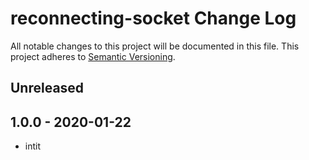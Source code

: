 # reconnecting-socket Change Log
All notable changes to this project will be documented in this file.
This project adheres to [Semantic Versioning](http://semver.org/).

## Unreleased

## 1.0.0 - 2020-01-22
* intit
